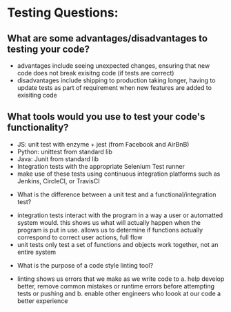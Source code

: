 # Testing Questions:

## What are some advantages/disadvantages to testing your code?

* advantages include seeing unexpected changes, ensuring that new code does not
  break exisitng code (if tests are correct)
* disadvantages include shipping to production taking longer, having to update
  tests as part of requirement when new features are added to exisiting code

## What tools would you use to test your code's functionality?

* JS: unit test with enzyme + jest (from Facebook and AirBnB)
* Python: unittest from standard lib
* Java: Junit from standard lib
* Integration tests with the appropriate Selenium Test runner
* make use of these tests using continuous integration platforms such as
  Jenkins, CircleCI, or TravisCI

- What is the difference between a unit test and a functional/integration test?

* integration tests interact with the program in a way a user or automatted
  system would. this shows us what will actually happen when the program is put
  in use. allows us to determine if functions actually correspond to correct
  user actions, full flow
* unit tests only test a set of functions and objects work together, not an
  entire system

- What is the purpose of a code style linting tool?

* linting shows us errors that we make as we write code to a. help develop
  better, remove common mistakes or runtime errors before attempting tests or
  pushing and b. enable other engineers who loook at our code a better
  experience
